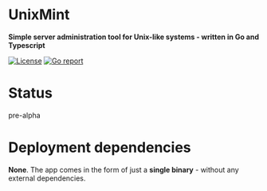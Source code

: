 # UnixMint
**Simple server administration tool for Unix-like systems - written in Go and Typescript**  
  
[![License](https://img.shields.io/github/license/evdnx/unixmint)](https://github.com/evdnx/unixmint/blob/main/LICENSE)
[![Go report](https://goreportcard.com/badge/github.com/evdnx/unixmint)](https://goreportcard.com/report/github.com/evdnx/unixmint)

# Status
pre-alpha

# Deployment dependencies
**None**. The app comes in the form of just a **single binary** - without any external dependencies.
